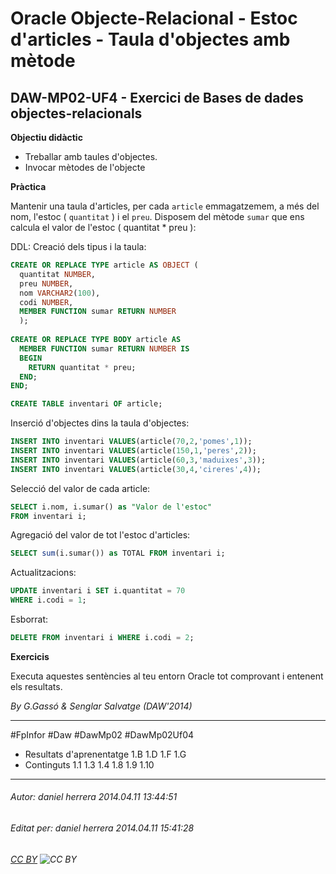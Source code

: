 # Oracle Objecte-Relacional - Estoc d'articles - Taula d'objectes amb mètode
## DAW-MP02-UF4 - Exercici de Bases de dades objectes-relacionals
**Objectiu didàctic**

 * Treballar amb taules d'objectes.
 * Invocar mètodes de l'objecte

**Pràctica**

Mantenir una taula d'articles, per cada `article` emmagatzemem, a més del nom, l'estoc ( `quantitat` ) i el `preu`. Disposem del mètode `sumar` que ens calcula el valor de l'estoc ( quantitat * preu ):

DDL: Creació dels tipus i la taula:

```SQL
CREATE OR REPLACE TYPE article AS OBJECT (
  quantitat NUMBER,
  preu NUMBER,
  nom VARCHAR2(100),
  codi NUMBER,
  MEMBER FUNCTION sumar RETURN NUMBER
  );
  
CREATE OR REPLACE TYPE BODY article AS
  MEMBER FUNCTION sumar RETURN NUMBER IS
  BEGIN
    RETURN quantitat * preu;
  END;
END;

CREATE TABLE inventari OF article;
```

Inserció d'objectes dins la taula d'objectes:



```SQL
INSERT INTO inventari VALUES(article(70,2,'pomes',1));
INSERT INTO inventari VALUES(article(150,1,'peres',2));
INSERT INTO inventari VALUES(article(60,3,'maduixes',3));
INSERT INTO inventari VALUES(article(30,4,'cireres',4));
```

Selecció del valor de cada article:

```SQL
SELECT i.nom, i.sumar() as "Valor de l'estoc" 
FROM inventari i;
```

Agregació del valor de tot l'estoc d'articles:

```SQL
SELECT sum(i.sumar()) as TOTAL FROM inventari i;
```

Actualitzacions:

```SQL
UPDATE inventari i SET i.quantitat = 70 
WHERE i.codi = 1;
```

Esborrat:

```SQL
DELETE FROM inventari i WHERE i.codi = 2;
```

**Exercicis**

Executa aquestes sentències al teu entorn Oracle tot comprovant i entenent els resultats.

*By G.Gassó & Senglar Salvatge (DAW'2014)*

---

#FpInfor #Daw #DawMp02 #DawMp02Uf04

* Resultats d'aprenentatge 1.B 1.D 1.F 1.G
* Continguts 1.1 1.3 1.4 1.8 1.9 1.10
---

###### Autor: daniel herrera 2014.04.11 13:44:51
###### Editat per: daniel herrera 2014.04.11 15:41:28
###### [CC BY](https://creativecommons.org/licenses/by/4.0/) ![CC BY](https://licensebuttons.net/l/by/3.0/80x15.png)
